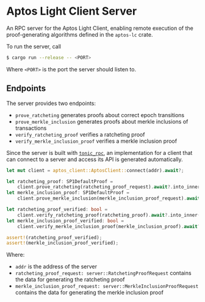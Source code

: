 # Aptos Light Client Server

An RPC server for the Aptos Light Client, enabling remote execution of the proof-generating algorithms defined in the `aptos-lc` crate.

To run the server, call

```bash
$ cargo run --release -- <PORT>
```

Where `<PORT>` is the port the server should listen to.

## Endpoints

The server provides two endpoints:

* `prove_ratcheting` generates proofs about correct epoch transitions
* `prove_merkle_inclusion` generates proofs about merkle inclusions of transactions
* `verify_ratcheting_proof` verifies a ratcheting proof
* `verify_merkle_inclusion_proof` verifies a merkle inclusion proof

Since the server is built with [`tonic_rpc`](https://docs.rs/tonic-rpc/latest/tonic_rpc/), an implementation for a client that can connect to a server and access its API is generated automatically.

```rust
let mut client = aptos_client::AptosClient::connect(addr).await?;

let ratcheting_proof: SP1DefaultProof =
    client.prove_ratcheting(ratcheting_proof_request).await?.into_inner();
let merkle_inclusion_proof: SP1DefaultProof =
    client.prove_merkle_inclusion(merkle_inclusion_proof_request).await?.into_inner();

let ratcheting_proof_verified: bool =
    client.verify_ratcheting_proof(ratcheting_proof).await?.into_inner();
let merkle_inclusion_proof_verified: bool =
    client.verify_merkle_inclusion_proof(merkle_inclusion_proof).await?.into_inner();

assert!(ratcheting_proof_verified);
assert!(merkle_inclusion_proof_verified);
```

Where:
* `addr` is the address of the server
* `ratcheting_proof_request: server::RatchetingProofRequest` contains the data for generating the ratcheting proof
* `merkle_inclusion_proof_request: server::MerkleInclusionProofRequest` contains the data for generating the merkle inclusion proof
